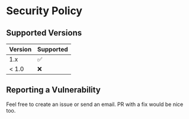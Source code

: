 # Security Policy

## Supported Versions

| Version | Supported          |
|---------| ------------------ |
| 1.x     | :white_check_mark: |
| < 1.0   | :x:                |

## Reporting a Vulnerability

Feel free to create an issue or send an email. PR with a fix would be nice too.
